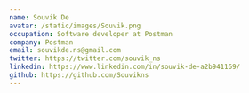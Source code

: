```yaml
---
name: Souvik De
avatar: /static/images/Souvik.png
occupation: Software developer at Postman
company: Postman
email: souvikde.ns@gmail.com
twitter: https://twitter.com/souvik_ns
linkedin: https://www.linkedin.com/in/souvik-de-a2b941169/
github: https://github.com/Souvikns
---
```


